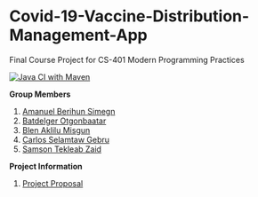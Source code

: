 # Covid-19-Vaccine-Distribution-Management-App

Final Course Project for CS-401 Modern Programming Practices

[![Java CI with Maven](https://github.com/CS401-MPP-Team-4/Covid-Vaccine-Distribution-Management-App/actions/workflows/maven.yml/badge.svg?branch=main)](https://github.com/CS401-MPP-Team-4/Covid-Vaccine-Distribution-Management-App/actions/workflows/maven.yml)

**Group Members**

 1. [Amanuel Berihun Simegn](https://github.com/amanuelbsimegn)
 2. [Batdelger Otgonbaatar](https://github.com/batdelger)
 3. [Blen Aklilu Misgun](https://github.com/beeaklilu)
 4. [Carlos Selamtaw Gebru](https://github.com/selamtaw)
 5. [Samson Tekleab Zaid](https://github.com/JaCkIsO)

**Project Information** 
 1. [Project Proposal](https://mum0-my.sharepoint.com/:w:/g/personal/cgebru_miu_edu/EbS-OSSfh1ZJhTZfeIPYfVgBZ4xS_AbA3exICboqVr9MBA?e=H3iZgy)


